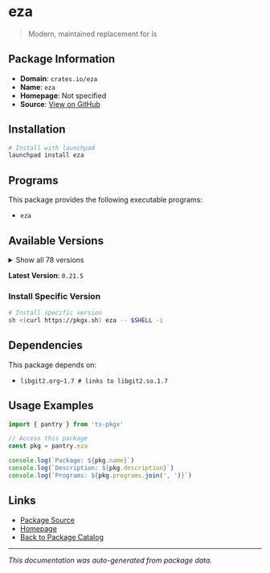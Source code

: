 # eza

> Modern, maintained replacement for ls

## Package Information

- **Domain**: `crates.io/eza`
- **Name**: `eza`
- **Homepage**: Not specified
- **Source**: [View on GitHub](https://github.com/pkgxdev/pantry/tree/main/projects/crates.io/eza/package.yml)

## Installation

```bash
# Install with launchpad
launchpad install eza
```

## Programs

This package provides the following executable programs:

- `eza`

## Available Versions

<details>
<summary>Show all 78 versions</summary>

- `0.21.5`, `0.21.4`, `0.21.3`, `0.21.2`, `0.21.1`
- `0.21.0`, `0.20.24`, `0.20.23`, `0.20.22`, `0.20.21`
- `0.20.20`, `0.20.19`, `0.20.18`, `0.20.17`, `0.20.16`
- `0.20.15`, `0.20.14`, `0.20.13`, `0.20.12`, `0.20.11`
- `0.20.10`, `0.20.9`, `0.20.8`, `0.20.7`, `0.20.6`
- `0.20.5`, `0.20.4`, `0.20.3`, `0.20.2`, `0.20.1`
- `0.20.0`, `0.19.4`, `0.19.3`, `0.19.2`, `0.19.1`
- `0.19.0`, `0.18.24`, `0.18.23`, `0.18.22`, `0.18.21`
- `0.18.20`, `0.18.19`, `0.18.18`, `0.18.17`, `0.18.16`
- `0.18.15`, `0.18.14`, `0.18.13`, `0.18.11`, `0.18.10`
- `0.18.9`, `0.18.8`, `0.18.7`, `0.18.6`, `0.18.5`
- `0.18.4`, `0.18.3`, `0.18.2`, `0.18.1`, `0.18.0`
- `0.17.3`, `0.17.2`, `0.17.1`, `0.17.0`, `0.16.3`
- `0.16.2`, `0.16.1`, `0.16.0`, `0.15.3`, `0.15.2`
- `0.15.1`, `0.15.0`, `0.14.2`, `0.14.1`, `0.14.0`
- `0.13.1`, `0.13.0`, `0.12.0`

</details>

**Latest Version**: `0.21.5`

### Install Specific Version

```bash
# Install specific version
sh <(curl https://pkgx.sh) eza -- $SHELL -i
```

## Dependencies

This package depends on:

- `libgit2.org~1.7 # links to libgit2.so.1.7`

## Usage Examples

```typescript
import { pantry } from 'ts-pkgx'

// Access this package
const pkg = pantry.eza

console.log(`Package: ${pkg.name}`)
console.log(`Description: ${pkg.description}`)
console.log(`Programs: ${pkg.programs.join(', ')}`)
```

## Links

- [Package Source](https://github.com/pkgxdev/pantry/tree/main/projects/crates.io/eza/package.yml)
- [Homepage](#)
- [Back to Package Catalog](../package-catalog.md)

---

*This documentation was auto-generated from package data.*
